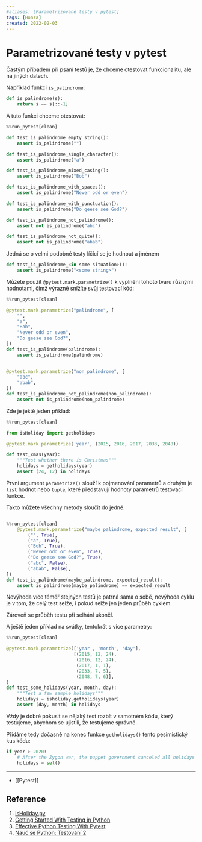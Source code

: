 ```yaml
---
#aliases: [Parametrizované testy v pytest]
tags: [Honza]
created: 2022-02-03
---
```


# Parametrizované testy v pytest

Častým případem při psaní testů je, že chceme otestovat funkcionalitu, ale na jiných datech.

Například funkci `is_palindrome`:
```python
def is_palindrome(s):
	return s == s[::-1]
```

A tuto funkci chceme otestovat:
```python
%%run_pytest[clean]

def test_is_palindrome_empty_string():
	assert is_palindrome("")

def test_is_palindrome_single_character():
	assert is_palindrome("a")

def test_is_palindrome_mixed_casing():
	assert is_palindrome("Bob")

def test_is_palindrome_with_spaces():
	assert is_palindrome("Never odd or even")

def test_is_palindrome_with_punctuation():
	assert is_palindrome("Do geese see God?")

def test_is_palindrome_not_palindrome():
	assert not is_palindrome("abc")

def test_is_palindrome_not_quite():
	assert not is_palindrome("abab")
```

Jedná se o velmi podobné testy líčící se je hodnout a jménem

```python
def test_is_palindrome_<in some situation>():
	assert is_palindrome("<some string>")
```

Můžete použít `@pytest.mark.parametrize()` k vyplnění tohoto tvaru různými hodnotami, čímž výrazně snížíte svůj testovací kód:
```python
%%run_pytest[clean]

@pytest.mark.parametrize("palindrome", [
	"",
	"a",
	"Bob",
	"Never odd or even",
	"Do geese see God?",
])
def test_is_palindrome(palindrome):
	assert is_palindrome(palindrome)

  
@pytest.mark.parametrize("non_palindrome", [
	"abc",
	"abab",
])
def test_is_palindrome_not_palindrome(non_palindrome):
	assert not is_palindrome(non_palindrome)
```

Zde je ještě jeden příklad:

```python
%%run_pytest[clean]

from isHoliday import getholidays

@pytest.mark.parametrize('year', (2015, 2016, 2017, 2033, 2048))

def test_xmas(year):
	"""Test whether there is Christmas"""
	holidays = getholidays(year)
	assert (24, 12) in holidays
```

První argument `parametrize()` slouží k pojmenování parametrů a druhým je `list` hodnot nebo `tuple`, které představují hodnoty parametrů testovací funkce.

Takto můžete všechny metody sloučit do jedné.

```python

%%run_pytest[clean]
	@pytest.mark.parametrize("maybe_palindrome, expected_result", [
		("", True),
		("a", True),
		("Bob", True),
		("Never odd or even", True),
		("Do geese see God?", True),
		("abc", False),
		("abab", False),
])
def test_is_palindrome(maybe_palindrome, expected_result):
	assert is_palindrome(maybe_palindrome) == expected_result
```

Nevýhoda více téměř stejných testů je patrná sama o sobě, nevýhoda cyklu je v tom, že celý test selže, i pokud selže jen jeden průběh cyklem.

Zároveň se průběh testu při selhání ukončí.

A ještě jeden příklad na svátky, tentokrát s více parametry:
```python
%%run_pytest[clean]

@pytest.mark.parametrize(['year', 'month', 'day'],
						 [(2015, 12, 24),
						  (2016, 12, 24),
						  (2017, 1, 1),
						  (2033, 7, 5),
						  (2048, 7, 6)],
)
def test_some_holidays(year, month, day):
	"""Test a few sample holidays"""
	holidays = isholiday.getholidays(year)
	assert (day, month) in holidays
```

Vždy je dobré pokusit se nějaký test rozbít v samotném kódu, který testujeme, abychom se ujistili, že testujeme správně.

Přidáme tedy dočasně na konec funkce `getholidays()` tento pesimistický kus kódu:

```python
if year > 2020:
	# After the Zygon war, the puppet government canceled all holidays
	holidays = set()
```

---
- [[Pytest]]

## Reference
1. [isHoliday.py](https://gist.github.com/oskar456/e91ef3ff77476b0dbc4ac19875d0555e)
2. [Getting Started With Testing in Python](https://realpython.com/python-testing/)
3. [Effective Python Testing With Pytest](https://realpython.com/pytest-python-testing/)
4. [Nauč se Python: Testování 2](https://naucse.python.cz/lessons/intro/testing/)